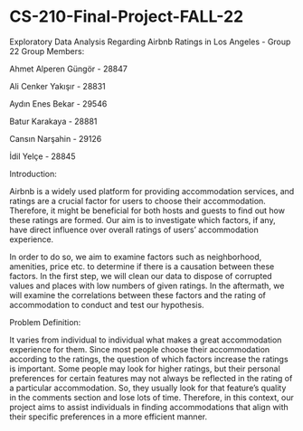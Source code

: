 # CS-210-Final-Project-FALL-22

Exploratory Data Analysis Regarding Airbnb Ratings in Los Angeles - Group 22
Group Members:

Ahmet Alperen Güngör - 28847

Ali Cenker Yakışır - 28831

Aydın Enes Bekar - 29546

Batur Karakaya - 28881

Cansın Narşahin - 29126

İdil Yelçe - 28845


Introduction:

Airbnb is a widely used platform for providing accommodation services, and ratings are a crucial factor for users to choose their accommodation. Therefore, it might be beneficial for both hosts and guests to find out how these ratings are formed. Our aim is to investigate which factors, if any, have direct influence over overall ratings of users’ accommodation experience.

In order to do so, we aim to examine factors such as neighborhood, amenities, price etc. to determine if there is a causation between these factors. In the first step, we will clean our data to dispose of corrupted values and places with low numbers of given ratings. In the aftermath, we will examine the correlations between these factors and the rating of accommodation to conduct and test our hypothesis.


Problem Definition:

It varies from individual to individual what makes a great accommodation experience for them. Since most people choose their accommodation according to the ratings, the question of which factors increase the ratings is important. Some people may look for higher ratings, but their personal preferences for certain features may not always be reflected in the rating of a particular accommodation. So, they usually look for that feature’s quality in the comments section and lose lots of time. Therefore, in this context, our project aims to assist individuals in finding accommodations that align with their specific preferences in a more efficient manner.

